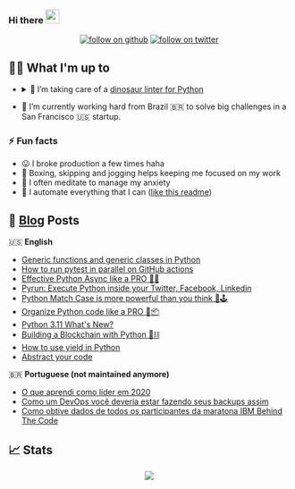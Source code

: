 ### Hi there <img src="https://media.giphy.com/media/hvRJCLFzcasrR4ia7z/giphy.gif" width="25px" height="25px">

<p align="center">
<a href="#"><img alt="follow on github" src="https://img.shields.io/github/followers/guilatrova?style=social"/></a>
<a href="https://twitter.com/intent/user?screen_name=guilatrova"><img alt="follow on twitter" src="https://img.shields.io/twitter/follow/guilatrova?style=social"/></a>
</p>

## 🧑‍💻 What I'm up to

- <details>
  <summary>
  🦖 I’m taking care of a <a href="https://guicommits.com/project-tryceratops/">dinosaur linter for Python</a>
  </summary>

   <br />
   <p align="center">
      <a href="https://github.com/guilatrova/tryceratops"><img src="https://github-readme-stats.vercel.app/api/pin/?username=guilatrova&repo=tryceratops" /></a>
   </p>

  </details>

- 🎯 I’m currently working hard from Brazil 🇧🇷 to solve big challenges in a San Francisco 🇺🇸 startup.


### ⚡ Fun facts

- 😛 I broke production a few times haha
- 🥊 Boxing, skipping and jogging helps keeping me focused on my work
- 🧘 I often meditate to manage my anxiety
- 🤖 I automate everything that I can ([like this readme](https://github.com/guilatrova/guilatrova))


## 📝 [Blog](https://guicommits.com) Posts

🇺🇸 **English**
<!-- PERSONAL_BLOG:START -->
- [Generic functions and generic classes in Python](https://guicommits.com/python-generic-type-function-class/)
- [How to run pytest in parallel on GitHub actions](https://guicommits.com/parallelize-pytest-tests-github-actions/)
- [Effective Python Async like a PRO 🐍🔀](https://guicommits.com/effective-python-async-like-a-pro/)
- [Pyrun: Execute Python inside your Twitter, Facebook, Linkedin](https://guicommits.com/pyrun-run-python-from-tweets/)
- [Python Match Case is more powerful than you think 🐍🕹️](https://guicommits.com/python-match-case-examples/)
- [Organize Python code like a PRO 🐍📦](https://guicommits.com/organize-python-code-like-a-pro/)
- [Python 3.11 What&#39;s New?](https://guicommits.com/python-3-11-whats-new/)
- [Building a Blockchain with Python 🐍⛓️](https://guicommits.com/building-blockchain-with-python/)
- [How to use yield in Python](https://guicommits.com/python-yield-examples/)
- [Abstract your code](https://guicommits.com/abstract-your-code/)
<!-- PERSONAL_BLOG:END -->

🇧🇷 **Portuguese (not maintained anymore)**
<!-- MEDIUM-BR:START -->
- [O que aprendi como líder em 2020](https://guilatrova.medium.com/o-que-aprendi-como-l%C3%ADder-em-2020-39b125f7176b?source=rss-d7e46d8b9f7b------2)
- [Como um DevOps você deveria estar fazendo seus backups assim](https://guilatrova.medium.com/como-um-devops-voc%C3%AA-deveria-estar-fazendo-seus-backups-assim-517ad7c1b3c6?source=rss-d7e46d8b9f7b------2)
- [Como obtive dados de todos os participantes da maratona IBM Behind The Code](https://guilatrova.medium.com/como-obtive-dados-de-todos-os-participantes-da-maratona-ibm-behind-the-code-fd2038f5a187?source=rss-d7e46d8b9f7b------2)
<!-- MEDIUM-BR:END -->

## 📈 Stats

<p align="center">

<img src="https://github-readme-stats.vercel.app/api?username=guilatrova&show_icons=true&theme=merko" />

</p>
